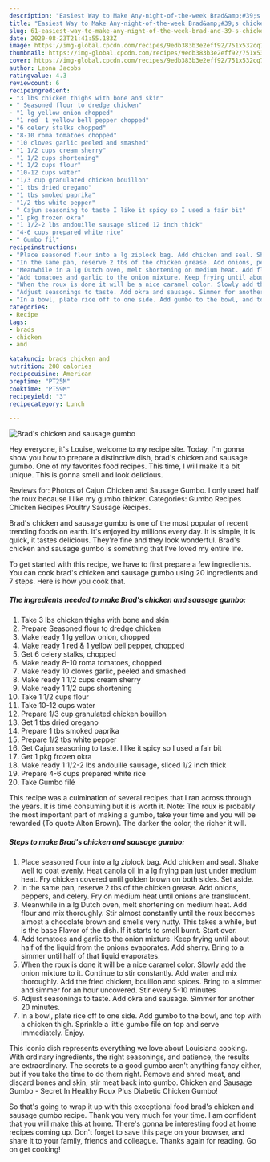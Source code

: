 ```yaml
---
description: "Easiest Way to Make Any-night-of-the-week Brad&amp;#39;s chicken and sausage gumbo"
title: "Easiest Way to Make Any-night-of-the-week Brad&amp;#39;s chicken and sausage gumbo"
slug: 61-easiest-way-to-make-any-night-of-the-week-brad-and-39-s-chicken-and-sausage-gumbo
date: 2020-08-23T21:41:55.183Z
image: https://img-global.cpcdn.com/recipes/9edb383b3e2eff92/751x532cq70/brads-chicken-and-sausage-gumbo-recipe-main-photo.jpg
thumbnail: https://img-global.cpcdn.com/recipes/9edb383b3e2eff92/751x532cq70/brads-chicken-and-sausage-gumbo-recipe-main-photo.jpg
cover: https://img-global.cpcdn.com/recipes/9edb383b3e2eff92/751x532cq70/brads-chicken-and-sausage-gumbo-recipe-main-photo.jpg
author: Leona Jacobs
ratingvalue: 4.3
reviewcount: 6
recipeingredient:
- "3 lbs chicken thighs with bone and skin"
- " Seasoned flour to dredge chicken"
- "1 lg yellow onion chopped"
- "1 red  1 yellow bell pepper chopped"
- "6 celery stalks chopped"
- "8-10 roma tomatoes chopped"
- "10 cloves garlic peeled and smashed"
- "1 1/2 cups cream sherry"
- "1 1/2 cups shortening"
- "1 1/2 cups flour"
- "10-12 cups water"
- "1/3 cup granulated chicken bouillon"
- "1 tbs dried oregano"
- "1 tbs smoked paprika"
- "1/2 tbs white pepper"
- " Cajun seasoning to taste I like it spicy so I used a fair bit"
- "1 pkg frozen okra"
- "1 1/2-2 lbs andouille sausage sliced 12 inch thick"
- "4-6 cups prepared white rice"
- " Gumbo fil"
recipeinstructions:
- "Place seasoned flour into a lg ziplock bag. Add chicken and seal. Shake well to coat evenly. Heat canola oil in a lg frying pan just under medium heat. Fry chicken covered until golden brown on both sides. Set aside."
- "In the same pan, reserve 2 tbs of the chicken grease. Add onions, peppers, and celery. Fry on medium heat until onions are translucent."
- "Meanwhile in a lg Dutch oven, melt shortening on medium heat. Add flour and mix thoroughly. Stir almost constantly until the roux becomes almost a chocolate brown and smells very nutty. This takes a while, but is the base Flavor of the dish. If it starts to smell burnt. Start over."
- "Add tomatoes and garlic to the onion mixture. Keep frying until about half of the liquid from the onions evaporates. Add sherry. Bring to a simmer until half of that liquid evaporates."
- "When the roux is done it will be a nice caramel color. Slowly add the onion mixture to it. Continue to stir constantly. Add water and mix thoroughly. Add the fried chicken, bouillon and spices. Bring to a simmer and simmer for an hour uncovered. Stir every 5-10 minutes"
- "Adjust seasonings to taste. Add okra and sausage. Simmer for another 20 minutes."
- "In a bowl, plate rice off to one side. Add gumbo to the bowl, and top with a chicken thigh. Sprinkle a little gumbo filé on top and serve immediately. Enjoy."
categories:
- Recipe
tags:
- brads
- chicken
- and

katakunci: brads chicken and 
nutrition: 208 calories
recipecuisine: American
preptime: "PT25M"
cooktime: "PT59M"
recipeyield: "3"
recipecategory: Lunch

---
```



![Brad&#39;s chicken and sausage gumbo](https://img-global.cpcdn.com/recipes/9edb383b3e2eff92/751x532cq70/brads-chicken-and-sausage-gumbo-recipe-main-photo.jpg)

Hey everyone, it's Louise, welcome to my recipe site. Today, I'm gonna show you how to prepare a distinctive dish, brad&#39;s chicken and sausage gumbo. One of my favorites food recipes. This time, I will make it a bit unique. This is gonna smell and look delicious.

Reviews for: Photos of Cajun Chicken and Sausage Gumbo. I only used half the roux because I like my gumbo thicker. Categories: Gumbo Recipes Chicken Recipes Poultry Sausage Recipes.

Brad&#39;s chicken and sausage gumbo is one of the most popular of recent trending foods on earth. It's enjoyed by millions every day. It is simple, it is quick, it tastes delicious. They're fine and they look wonderful. Brad&#39;s chicken and sausage gumbo is something that I've loved my entire life.


To get started with this recipe, we have to first prepare a few ingredients. You can cook brad&#39;s chicken and sausage gumbo using 20 ingredients and 7 steps. Here is how you cook that.

<!--inarticleads1-->

##### The ingredients needed to make Brad&#39;s chicken and sausage gumbo:

1. Take 3 lbs chicken thighs with bone and skin
1. Prepare  Seasoned flour to dredge chicken
1. Make ready 1 lg yellow onion, chopped
1. Make ready 1 red &amp; 1 yellow bell pepper, chopped
1. Get 6 celery stalks, chopped
1. Make ready 8-10 roma tomatoes, chopped
1. Make ready 10 cloves garlic, peeled and smashed
1. Make ready 1 1/2 cups cream sherry
1. Make ready 1 1/2 cups shortening
1. Take 1 1/2 cups flour
1. Take 10-12 cups water
1. Prepare 1/3 cup granulated chicken bouillon
1. Get 1 tbs dried oregano
1. Prepare 1 tbs smoked paprika
1. Prepare 1/2 tbs white pepper
1. Get  Cajun seasoning to taste. I like it spicy so I used a fair bit
1. Get 1 pkg frozen okra
1. Make ready 1 1/2-2 lbs andouille sausage, sliced 1/2 inch thick
1. Prepare 4-6 cups prepared white rice
1. Take  Gumbo filé


This recipe was a culmination of several recipes that I ran across through the years. It is time consuming but it is worth it. Note: The roux is probably the most important part of making a gumbo, take your time and you will be rewarded (To quote Alton Brown). The darker the color, the richer it will. 

<!--inarticleads2-->

##### Steps to make Brad&#39;s chicken and sausage gumbo:

1. Place seasoned flour into a lg ziplock bag. Add chicken and seal. Shake well to coat evenly. Heat canola oil in a lg frying pan just under medium heat. Fry chicken covered until golden brown on both sides. Set aside.
1. In the same pan, reserve 2 tbs of the chicken grease. Add onions, peppers, and celery. Fry on medium heat until onions are translucent.
1. Meanwhile in a lg Dutch oven, melt shortening on medium heat. Add flour and mix thoroughly. Stir almost constantly until the roux becomes almost a chocolate brown and smells very nutty. This takes a while, but is the base Flavor of the dish. If it starts to smell burnt. Start over.
1. Add tomatoes and garlic to the onion mixture. Keep frying until about half of the liquid from the onions evaporates. Add sherry. Bring to a simmer until half of that liquid evaporates.
1. When the roux is done it will be a nice caramel color. Slowly add the onion mixture to it. Continue to stir constantly. Add water and mix thoroughly. Add the fried chicken, bouillon and spices. Bring to a simmer and simmer for an hour uncovered. Stir every 5-10 minutes
1. Adjust seasonings to taste. Add okra and sausage. Simmer for another 20 minutes.
1. In a bowl, plate rice off to one side. Add gumbo to the bowl, and top with a chicken thigh. Sprinkle a little gumbo filé on top and serve immediately. Enjoy.


This iconic dish represents everything we love about Louisiana cooking. With ordinary ingredients, the right seasonings, and patience, the results are extraordinary. The secrets to a good gumbo aren&#39;t anything fancy either, but if you take the time to do them right. Remove and shred meat, and discard bones and skin; stir meat back into gumbo. Chicken and Sausage Gumbo - Secret In Healthy Roux Plus Diabetic Chicken Gumbo! 

So that's going to wrap it up with this exceptional food brad&#39;s chicken and sausage gumbo recipe. Thank you very much for your time. I am confident that you will make this at home. There's gonna be interesting food at home recipes coming up. Don't forget to save this page on your browser, and share it to your family, friends and colleague. Thanks again for reading. Go on get cooking!
